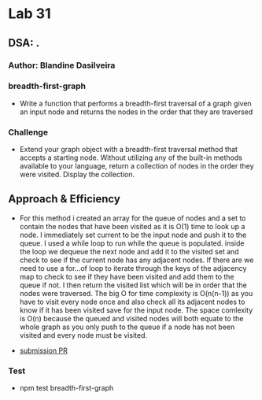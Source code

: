 

# Lab 31

## DSA: .

### Author: Blandine Dasilveira

### breadth-first-graph

- Write a function that performs a breadth-first traversal of a graph given an input node and returns the nodes in the order that they are traversed




### Challenge

-  Extend your graph object with a breadth-first traversal method that accepts a starting node. Without utilizing any of the built-in methods available to your language, return a collection of nodes in the order they were visited. Display the collection.




## Approach & Efficiency

- For this method i created an array for the queue of nodes and a set to contain the nodes that have been visited as it is O(1) time to look up a node. I immediately set current to be the input node and push it to the queue. I used a while loop to run while the queue is populated. inside the loop we dequeue the next node and add it to the visited set and check to see if the current node has any adjacent nodes. If there are we need to use a for...of loop to iterate through the keys of the adjacency map to check to see if they have been visited and add them to the queue if not. I then return the visited list which will be in order that the nodes were traversed. The big O for time complexity is O(n(n-1)) as you have to visit every node once and also check all its adjacent nodes to know if it has been visited save for the input node. The space comlexity is O(n) because the queued and visited nodes will both equate to the whole graph as you only push to the queue if a node has not been visited and every node must be visited.



- [submission PR](https://github.com/Blandine12/data-structures-and-algorithms/pull/43)




### Test
- npm test breadth-first-graph